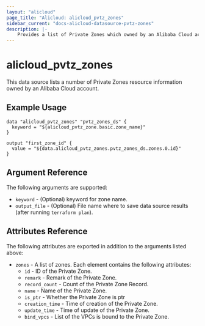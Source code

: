 ```yaml
---
layout: "alicloud"
page_title: "Alicloud: alicloud_pvtz_zones"
sidebar_current: "docs-alicloud-datasource-pvtz-zones"
description: |-
    Provides a list of Private Zones which owned by an Alibaba Cloud account.
---
```


# alicloud\_pvtz\_zones

This data source lists a number of Private Zones resource information owned by an Alibaba Cloud account.

## Example Usage

```
data "alicloud_pvtz_zones" "pvtz_zones_ds" {
  keyword = "${alicloud_pvtz_zone.basic.zone_name}"
}

output "first_zone_id" {
  value = "${data.alicloud_pvtz_zones.pvtz_zones_ds.zones.0.id}"
}
```

## Argument Reference

The following arguments are supported:

* `keyword` - (Optional) keyword for zone name.
* `output_file` - (Optional) File name where to save data source results (after running `terraform plan`).

## Attributes Reference

The following attributes are exported in addition to the arguments listed above:

* `zones` - A list of zones. Each element contains the following attributes:
  * `id` - ID of the Private Zone.
  * `remark` - Remark of the Private Zone.
  * `record_count` - Count of the Private Zone Record.
  * `name` - Name of the Private Zone.
  * `is_ptr` - Whether the Private Zone is ptr
  * `creation_time` - Time of creation of the Private Zone.
  * `update_time` - Time of update of the Private Zone.
  * `bind_vpcs` - List of the VPCs is bound to the Private Zone.
  